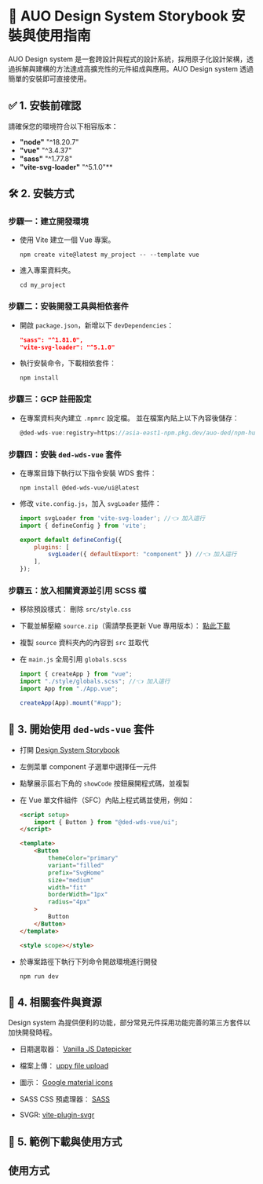 
# 🚀 AUO Design System Storybook 安裝與使用指南

AUO Design system 是一套跨設計與程式的設計系統，採用原子化設計架構，透過拆解與建構的方法達成高擴充性的元件組成與應用。AUO Design system 透過簡單的安裝即可直接使用。



## ✅ 1. 安裝前確認

請確保您的環境符合以下相容版本：

- **"node"** "^18.20.7"
- **"vue"** "^3.4.37"
- **"sass"** "^1.77.8"
- **"vite-svg-loader"** "^5.1.0"**

## 🛠️ 2. 安裝方式

### **步驟一：建立開發環境**

- 使用 Vite 建立一個 Vue 專案。

    ```shell
    npm create vite@latest my_project -- --template vue
    ```
- 進入專案資料夾。

    ```shell
    cd my_project
    ```

### **步驟二：安裝開發工具與相依套件**

- 開啟 `package.json`，新增以下 `devDependencies`：

    ```json
    "sass": "^1.81.0",
    "vite-svg-loader": "^5.1.0"
    ```

- 執行安裝命令，下載相依套件：

    ```shell
   npm install
   ```

### **步驟三：GCP 註冊設定**

- 在專案資料夾內建立 `.npmrc` 設定檔。 並在檔案內貼上以下內容後儲存：

    ```js
    @ded-wds-vue:registry=https://asia-east1-npm.pkg.dev/auo-ded/npm-hub-dev/
    ```

### **步驟四：安裝 `ded-wds-vue` 套件**

- 在專案目錄下執行以下指令安裝 WDS 套件：

    ```shell
    npm install @ded-wds-vue/ui@latest
    ```
   
- 修改 `vite.config.js`，加入 `svgLoader` 插件：

   ```js
   import svgLoader from 'vite-svg-loader'; //👈 加入這行
   import { defineConfig } from 'vite';

   export default defineConfig({
       plugins: [
           svgLoader({ defaultExport: "component" }) //👈 加入這行
       ],
   });
   ```

### **步驟五：放入相關資源並引用 SCSS 檔**

- 移除預設樣式： 刪除 `src/style.css`
- 下載並解壓縮 `source.zip`（需請學長更新 Vue 專用版本）：
   [點此下載](https://storage.googleapis.com/ded-wds-bucket/source.zip)
- 複製 `source` 資料夾內的內容到 `src` 並取代
- 在 `main.js` 全局引用 `globals.scss`

    ```js
   import { createApp } from "vue";
   import "./style/globals.scss"; //👈 加入這行
   import App from "./App.vue";

   createApp(App).mount("#app");
   ```

## 🎨 3. 開始使用 `ded-wds-vue` 套件

- 打開 [Design System Storybook](https://uedteam.github.io/DED-WDS_VUE/)
- 左側菜單 component 子選單中選擇任一元件
- 點擊展示區右下角的 `showCode` 按鈕展開程式碼，並複製
- 在 Vue 單文件組件（SFC）內貼上程式碼並使用，例如：

   ```html
   <script setup>
       import { Button } from "@ded-wds-vue/ui";
   </script>
   
   <template>
       <Button
           themeColor="primary"
           variant="filled"
           prefix="SvgHome"
           size="medium"
           width="fit"
           borderWidth="1px"
           radius="4px"
       >
           Button
       </Button>
   </template>
  
  <style scope></style>
   ```

- 於專案路徑下執行下列命令開啟環境進行開發

   ```shell
   npm run dev
   ```



## 🔗 4. 相關套件與資源

Design system 為提供便利的功能，部分常見元件採用功能完善的第三方套件以加快開發時程。

- 日期選取器： [Vanilla JS Datepicker](https://github.com/mymth/vanillajs-datepicker?tab=readme-ov-file)

- 檔案上傳： [uppy file upload](https://uppy.io/)

- 圖示： [Google material icons](https://fonts.google.com/icons)

- SASS CSS 預處理器： [SASS](https://sass-lang.com/)

- SVGR: [vite-plugin-svgr](https://github.com/pd4d10/vite-plugin-svgr)

## 📌 5. 範例下載與使用方式

## 使用方式
